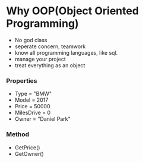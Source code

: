 # Why OOP(Object Oriented Programming)
- No god class
- seperate concern, teamwork
- know all programming languages, like sql.
- manage your project
- treat everything as an object

### Properties
- Type = "BMW"
- Model = 2017
- Price = 50000
- MilesDrive = 0
- Owner = "Daniel Park"
### Method
- GetPrice()
- GetOwner()

